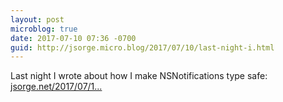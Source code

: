 ```yaml
---
layout: post
microblog: true
date: 2017-07-10 07:36 -0700
guid: http://jsorge.micro.blog/2017/07/10/last-night-i.html
---
```

 Last night I wrote about how  I make NSNotifications type safe: [jsorge.net/2017/07/1...](http://jsorge.net/2017/07/10/making-nsnotifications-type-safe/)
